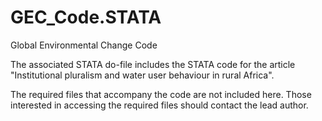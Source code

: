 # GEC_Code.STATA
Global Environmental Change Code

The associated STATA do-file includes the STATA code for the article "Institutional pluralism and water user behaviour in rural Africa".

The required files that accompany the code are not included here. Those interested in accessing the required files should contact the lead author.

